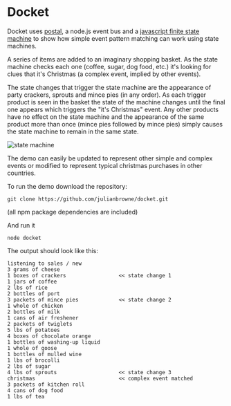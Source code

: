 Docket
======

Docket uses [postal](https://github.com/postaljs/postal.js), a node.js event bus and a [javascript finite state machine](https://github.com/jakesgordon/javascript-state-machine) to show how simple event pattern matching can work using state machines.

A series of items are added to an imaginary shopping basket. As the state machine checks each one (coffee, sugar, dog food, etc.) it's looking for clues that it's Christmas (a complex event, implied by other events).

The state changes that trigger the state machine are the appearance of party crackers, sprouts and mince pies (in any order). As each trigger product is seen in the basket the state of the machine changes until the final one appears which triggers the "it's Christmas" event. Any other products have no effect on the state machine and the appearance of the same product more than once (mince pies followed by mince pies) simply causes the state machine to remain in the same state.

![state machine](https://raw.github.com/julianbrowne/docket/master/lib/docket.png)

The demo can easily be updated to represent other simple and complex events or modified to represent typical christmas purchases in other countries.

To run the demo download the repository:

    git clone https://github.com/julianbrowne/docket.git

(all npm package dependencies are included)

And run it

    node docket

The output should look like this:

    listening to sales / new
    3 grams of cheese
    1 boxes of crackers                 << state change 1
    1 jars of coffee
    2 lbs of rice
    2 bottles of port
    3 packets of mince pies             << state change 2
    1 whole of chicken
    2 bottles of milk
    1 cans of air freshener
    2 packets of twiglets
    5 lbs of potatoes
    4 boxes of chocolate orange
    1 bottles of washing-up liquid
    1 whole of goose
    1 bottles of mulled wine
    1 lbs of brocolli
    2 lbs of sugar
    4 lbs of sprouts                    << state change 3
    christmas                           << complex event matched
    3 packets of kitchen roll
    4 cans of dog food
    1 lbs of tea
